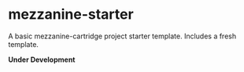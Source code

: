 mezzanine-starter
=================

A basic mezzanine-cartridge project starter template. Includes a fresh template.

**Under Development**
